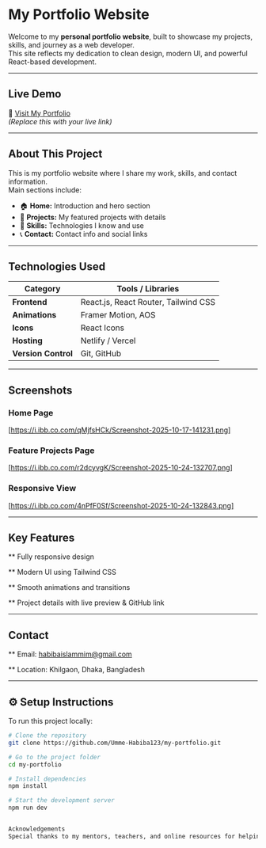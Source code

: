 #  My Portfolio Website

Welcome to my **personal portfolio website**, built to showcase my projects, skills, and journey as a web developer.  
This site reflects my dedication to clean design, modern UI, and powerful React-based development.

---

##  Live Demo  
🔗 [Visit My Portfolio](https://your-portfolio-link.netlify.app/)  
*(Replace this with your live link)*

---

##  About This Project  

This is my portfolio website where I share my work, skills, and contact information.  
Main sections include:
- 🏠 **Home:** Introduction and hero section  
- 💼 **Projects:** My featured projects with details  
- 🧠 **Skills:** Technologies I know and use  
- 📞 **Contact:** Contact info and social links  

---

##  Technologies Used  

| Category | Tools / Libraries |
|-----------|------------------|
| **Frontend** | React.js, React Router, Tailwind CSS |
| **Animations** | Framer Motion, AOS |
| **Icons** | React Icons |
| **Hosting** | Netlify / Vercel |
| **Version Control** | Git, GitHub |

---

##  Screenshots  

###  Home Page  
[https://i.ibb.co.com/qMjfsHCk/Screenshot-2025-10-17-141231.png]

### Feature Projects Page  
[https://i.ibb.co.com/r2dcyvgK/Screenshot-2025-10-24-132707.png]

###  Responsive View  
[https://i.ibb.co.com/4nPfF0Sf/Screenshot-2025-10-24-132843.png]

---

## Key Features

** Fully responsive design

** Modern UI using Tailwind CSS

** Smooth animations and transitions

** Project details with live preview & GitHub link

---

## Contact

** Email: habibaislammim@gmail.com

** Location: Khilgaon, Dhaka, Bangladesh

---

## ⚙️ Setup Instructions  

To run this project locally:

```bash
# Clone the repository
git clone https://github.com/Umme-Habiba123/my-portfolio.git

# Go to the project folder
cd my-portfolio

# Install dependencies
npm install

# Start the development server
npm run dev


Acknowledgements
Special thanks to my mentors, teachers, and online resources for helping me grow as a developer.

